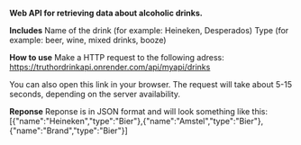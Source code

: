 **Web API for retrieving data about alcoholic drinks.**

**Includes**
Name of the drink (for example: Heineken, Desperados)
Type (for example: beer, wine, mixed drinks, booze)

**How to use**
Make a HTTP request to the following adress: https://truthordrinkapi.onrender.com/api/myapi/drinks

You can also open this link in your browser. The request will take about 5-15 seconds, depending on the server availability.

**Reponse**
Reponse is in JSON format and will look something like this:
[{"name":"Heineken","type":"Bier"},{"name":"Amstel","type":"Bier"},{"name":"Brand","type":"Bier"}]
